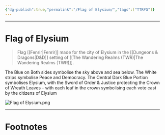 ```yaml
---
{"dg-publish":true,"permalink":"/Flag of Elysium/","tags":["TTRPG"]}
---
```



---
# Flag of Elysium
> Flag [[Fenrir\|Fenrir]] made for the city of Elysium in the [[Dungeons & Dragons\|D&D]] setting of [[The Wandering Realms (TWR)\|The Wandering Realms (TWR)]].

The Blue on Both sides symbolise the sky above and sea below. The White strips symbolise Peace and Democracy. The Central Dark Blue Portion symbolises Elysium, with the Sword of Order & Justice protecting the Crown of Wreath Leaves - with each leaf in the crown symbolising each vote cast by the citizens of Elysium

![Flag of Elysium.png](/img/user/Vaulted%20Images/Flag%20of%20Elysium.png)


---
# Footnotes